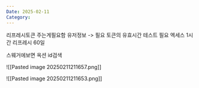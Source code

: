```yaml
---
Date: 2025-02-11
Category:
---
```

리프레시토큰 주는게필요함
유저정보 -> 필요
토큰의 유효시간 테스트 필요
엑세스 1시간
리프레시 60일

스웨거에보면
옥션 id검색

![[Pasted image 20250211211657.png]]



![[Pasted image 20250211211653.png]]